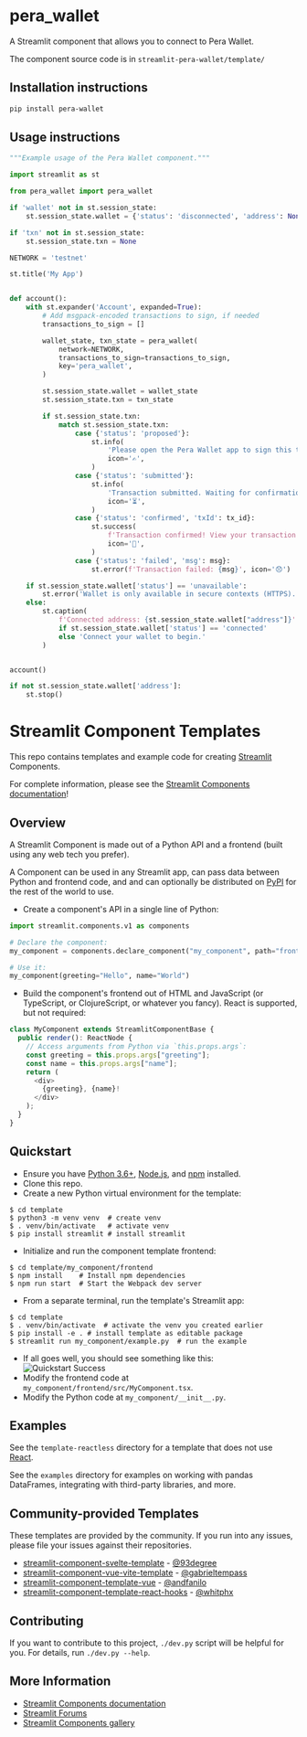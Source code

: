 # pera_wallet

A Streamlit component that allows you to connect to Pera Wallet.

The component source code is in `streamlit-pera-wallet/template/`

## Installation instructions

```sh
pip install pera-wallet
```

## Usage instructions

```python
"""Example usage of the Pera Wallet component."""

import streamlit as st

from pera_wallet import pera_wallet

if 'wallet' not in st.session_state:
    st.session_state.wallet = {'status': 'disconnected', 'address': None}

if 'txn' not in st.session_state:
    st.session_state.txn = None

NETWORK = 'testnet'

st.title('My App')


def account():
    with st.expander('Account', expanded=True):
        # Add msgpack-encoded transactions to sign, if needed
        transactions_to_sign = []

        wallet_state, txn_state = pera_wallet(
            network=NETWORK,
            transactions_to_sign=transactions_to_sign,
            key='pera_wallet',
        )

        st.session_state.wallet = wallet_state
        st.session_state.txn = txn_state

        if st.session_state.txn:
            match st.session_state.txn:
                case {'status': 'proposed'}:
                    st.info(
                        'Please open the Pera Wallet app to sign this transaction.',
                        icon='✍️',
                    )
                case {'status': 'submitted'}:
                    st.info(
                        'Transaction submitted. Waiting for confirmation.',
                        icon='⏳',
                    )
                case {'status': 'confirmed', 'txId': tx_id}:
                    st.success(
                        f'Transaction confirmed! View your transaction on [lora](https://lora.algokit.io/{NETWORK}/transaction/{tx_id}) the explorer.',
                        icon='🥳',
                    )
                case {'status': 'failed', 'msg': msg}:
                    st.error(f'Transaction failed: {msg}', icon='😞')

    if st.session_state.wallet['status'] == 'unavailable':
        st.error('Wallet is only available in secure contexts (HTTPS).')
    else:
        st.caption(
            f'Connected address: {st.session_state.wallet["address"]}'
            if st.session_state.wallet['status'] == 'connected'
            else 'Connect your wallet to begin.'
        )


account()

if not st.session_state.wallet['address']:
    st.stop()
```

# Streamlit Component Templates

This repo contains templates and example code for creating [Streamlit](https://streamlit.io) Components.

For complete information, please see the [Streamlit Components documentation](https://docs.streamlit.io/en/latest/streamlit_components.html)!

## Overview

A Streamlit Component is made out of a Python API and a frontend (built using any web tech you prefer).

A Component can be used in any Streamlit app, can pass data between Python and frontend code, and and can optionally be distributed on [PyPI](https://pypi.org/) for the rest of the world to use.

- Create a component's API in a single line of Python:

```python
import streamlit.components.v1 as components

# Declare the component:
my_component = components.declare_component("my_component", path="frontend/build")

# Use it:
my_component(greeting="Hello", name="World")
```

- Build the component's frontend out of HTML and JavaScript (or TypeScript, or ClojureScript, or whatever you fancy). React is supported, but not required:

```typescript
class MyComponent extends StreamlitComponentBase {
  public render(): ReactNode {
    // Access arguments from Python via `this.props.args`:
    const greeting = this.props.args["greeting"];
    const name = this.props.args["name"];
    return (
      <div>
        {greeting}, {name}!
      </div>
    );
  }
}
```

## Quickstart

- Ensure you have [Python 3.6+](https://www.python.org/downloads/), [Node.js](https://nodejs.org), and [npm](https://docs.npmjs.com/downloading-and-installing-node-js-and-npm) installed.
- Clone this repo.
- Create a new Python virtual environment for the template:

```
$ cd template
$ python3 -m venv venv  # create venv
$ . venv/bin/activate   # activate venv
$ pip install streamlit # install streamlit
```

- Initialize and run the component template frontend:

```
$ cd template/my_component/frontend
$ npm install    # Install npm dependencies
$ npm run start  # Start the Webpack dev server
```

- From a separate terminal, run the template's Streamlit app:

```
$ cd template
$ . venv/bin/activate  # activate the venv you created earlier
$ pip install -e . # install template as editable package
$ streamlit run my_component/example.py  # run the example
```

- If all goes well, you should see something like this:
  ![Quickstart Success](quickstart.png)
- Modify the frontend code at `my_component/frontend/src/MyComponent.tsx`.
- Modify the Python code at `my_component/__init__.py`.

## Examples

See the `template-reactless` directory for a template that does not use [React](https://reactjs.org/).

See the `examples` directory for examples on working with pandas DataFrames, integrating with third-party libraries, and more.

## Community-provided Templates

These templates are provided by the community. If you run into any issues, please file your issues against their repositories.

- [streamlit-component-svelte-template](https://github.com/93degree/streamlit-component-svelte-template) - [@93degree](https://github.com/93degree)
- [streamlit-component-vue-vite-template](https://github.com/gabrieltempass/streamlit-component-vue-vite-template) - [@gabrieltempass](https://github.com/gabrieltempass)
- [streamlit-component-template-vue](https://github.com/andfanilo/streamlit-component-template-vue) - [@andfanilo](https://github.com/andfanilo)
- [streamlit-component-template-react-hooks](https://github.com/whitphx/streamlit-component-template-react-hooks) - [@whitphx](https://github.com/whitphx)

## Contributing

If you want to contribute to this project, `./dev.py` script will be helpful for you. For details, run `./dev.py --help`.

## More Information

- [Streamlit Components documentation](https://docs.streamlit.io/library/components)
- [Streamlit Forums](https://discuss.streamlit.io/tag/custom-components)
- [Streamlit Components gallery](https://www.streamlit.io/components)
